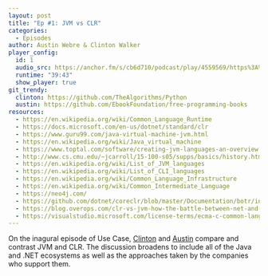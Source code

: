 ```yaml
---
layout: post
title: "Ep #1: JVM vs CLR"
categories:
  - Episodes
author: Austin Webre & Clinton Walker
player_config:
  id: 1
  audio_src: https://anchor.fm/s/cb6d710/podcast/play/4559569/https%3A%2F%2Fd3ctxlq1ktw2nl.cloudfront.net%2Fstaging%2F2020-02-19%2Fb115fd26ea7d808f73b03c331bf3aea4.m4a
  runtime: "39:43"
  show_player: true
git_trendy:
  clinton: https://github.com/TheAlgorithms/Python
  austin: https://github.com/EbookFoundation/free-programming-books
resources:
  - https://en.wikipedia.org/wiki/Common_Language_Runtime
  - https://docs.microsoft.com/en-us/dotnet/standard/clr
  - https://www.guru99.com/java-virtual-machine-jvm.html
  - https://en.wikipedia.org/wiki/Java_virtual_machine
  - https://www.toptal.com/software/creating-jvm-languages-an-overview
  - http://www.cs.cmu.edu/~jcarroll/15-100-s05/supps/basics/history.html
  - https://en.wikipedia.org/wiki/List_of_JVM_languages
  - https://en.wikipedia.org/wiki/List_of_CLI_languages
  - https://en.wikipedia.org/wiki/Common_Language_Infrastructure
  - https://en.wikipedia.org/wiki/Common_Intermediate_Language
  - https://neo4j.com/
  - https://github.com/dotnet/coreclr/blob/master/Documentation/botr/intro-to-clr.md
  - https://blog.overops.com/clr-vs-jvm-how-the-battle-between-net-and-java-extends-to-the-vm-level/
  - https://visualstudio.microsoft.com/license-terms/ecma-c-common-language-infrastructure-standards/
---
```


On the inagural episode of Use Case, [Clinton](https://twitter.com/clintonjwalker) and [Austin](https://twitter.com/austinwebre) compare and contrast JVM and CLR. The discussion broadens to include all of the Java and .NET ecosystems as well as the approaches taken by the companies who support them.
